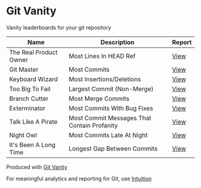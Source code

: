 # Git Vanity

Vanity leaderboards for your git repository

Name | Description | Report
--- | --- | ---
The Real Product Owner | Most Lines In HEAD Ref | [View](the_real_product_owner.md)
Git Master | Most Commits | [View](git_master.md)
Keyboard Wizard | Most Insertions/Deletions | [View](keyboard_wizard.md)
Too Big To Fail | Largest Commit (Non-Merge) | [View](too_big_to_fail.md)
Branch Cutter | Most Merge Commits | [View](branch_cutter.md)
Exterminator | Most Commits With Bug Fixes | [View](exterminator.md)
Talk Like A Pirate | Most Commit Messages That Contain Profanity | [View](talk_like_a_pirate.md)
Night Owl | Most Commits Late At Night | [View](night_owl.md)
It's Been A Long Time | Longest Gap Between Commits | [View](its_been_a_long_time.md)

Produced with [Git Vanity](https://github.com/intuition-app/git-vanity)

For meaningful analytics and reporting for Git, use [Intuition](https://intuition.app)

